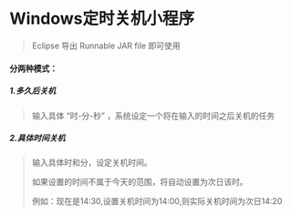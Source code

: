 # Windows定时关机小程序

>Eclipse 导出 Runnable JAR file 即可使用

#### 分两种模式：

##### 1.多久后关机
  
>输入具体 “时-分-秒” ，系统设定一个将在输入的时间之后关机的任务
    
##### 2.具体时间关机
  
>输入具体时和分，设定关机时间。
>
>如果设置的时间不属于今天的范围，将自动设置为次日该时。
>
>例如：现在是14:30,设置关机时间为14:00,则实际关机时间为次日14:20